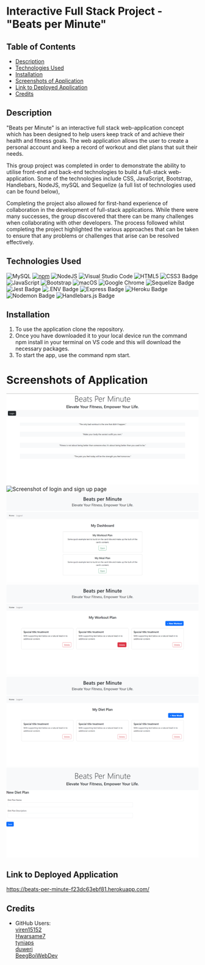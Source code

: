 # Interactive Full Stack Project - "Beats per Minute"

## Table of Contents

* [Description](#description)
* [Technologies Used](#technologies-used)
* [Installation](#installation)
* [Screenshots of Application](#visuals)
* [Link to Deployed Application](#link-to-deployed-application)
* [Credits](#credits)

## Description

"Beats per Minute" is an interactive full stack web-application concept which has been designed to help users keep track of and achieve their health and fitness goals. The web application allows the user to create a personal account and keep a record of workout and diet plans that suit their needs. 

This group project was completed in order to demonstrate the ability to utilise front-end and back-end technologies to build a full-stack web-application. Some of the technologies include CSS, JavaScript, Bootstrap, Handlebars, NodeJS, mySQL and Sequelize (a full list of technologies used can be found below),

Completing the project also allowed for first-hand experience of collaboration in the development of full-stack applications. While there were many successes, the group discovered that there can be many challenges when collaborating with other developers. The process followed whilst completing the project highlighted the various approaches that can be taken to ensure that any problems or challenges that arise can be resolved effectively.

## Technologies Used

![MySQL](https://img.shields.io/badge/mysql-%2300f.svg?style=for-the-badge&logo=mysql&logoColor=white)
[![npm](https://badge.fury.io/js/inquirer.svg)](http://badge.fury.io/js/inquirer)
![NodeJS](https://img.shields.io/badge/node.js-6DA55F?style=for-the-badge&logo=node.js&logoColor=white)
![Visual Studio Code](https://img.shields.io/badge/Visual%20Studio%20Code-0078d7.svg?style=for-the-badge&logo=visual-studio-code&logoColor=white)
![HTML5](https://img.shields.io/badge/HTML5-E34F26?style=for-the-badge&logo=html5&logoColor=white)
![CSS3 Badge](https://img.shields.io/badge/CSS3-1572B6?logo=css3&logoColor=fff&style=for-the-badge)
![JavaScript](https://img.shields.io/badge/javascript-%23323330.svg?style=for-the-badge&logo=javascript&logoColor=%23F7DF1E)
![Bootstrap](https://img.shields.io/badge/bootstrap-%238511FA.svg?style=for-the-badge&logo=bootstrap&logoColor=white)
![macOS](https://img.shields.io/badge/mac%20os-000000?style=for-the-badge&logo=macos&logoColor=F0F0F0)
![Google Chrome](https://img.shields.io/badge/Google%20Chrome-4285F4?style=for-the-badge&logo=GoogleChrome&logoColor=white)
![Sequelize Badge](https://img.shields.io/badge/Sequelize-52B0E7?logo=sequelize&logoColor=fff&style=for-the-badge)
![Jest Badge](https://img.shields.io/badge/Jest-C21325?logo=jest&logoColor=fff&style=for-the-badge)
![.ENV Badge](https://img.shields.io/badge/.ENV-ECD53F?logo=dotenv&logoColor=000&style=for-the-badge)
![Express Badge](https://img.shields.io/badge/Express-000?logo=express&logoColor=fff&style=for-the-badge)
![Heroku Badge](https://img.shields.io/badge/Heroku-430098?logo=heroku&logoColor=fff&style=for-the-badge)
![Nodemon Badge](https://img.shields.io/badge/Nodemon-76D04B?logo=nodemon&logoColor=fff&style=for-the-badge)
![Handlebars.js Badge](https://img.shields.io/badge/Handlebars.js-000?logo=handlebarsdotjs&logoColor=fff&style=for-the-badge)



## Installation

1. To use the application clone the repository.
2. Once you have downloaded it to your local device run the command npm install in your terminal on VS code and this will download the necessary packages.
3. To start the app, use the command npm start.


# Screenshots of Application

![Screenshot of main homepage](<Screenshot 2024-01-25 172312.png>)
![Screenshot of login and sign up page](<Screenshot 2024-01-25 004638.png>)
![Screenshot of dashboard](<Screenshot 2024-01-25 004702.png>)
![Screenshot of workout plan dashboard](<Screenshot 2024-01-25 004853.png>)
![Screenshot of diet plan dashboard](<Screenshot 2024-01-25 173259.png>)
![Screenshot of new diet plan entry form](<Screenshot 2024-01-25 174251.png>)


## Link to Deployed Application

https://beats-per-minute-f23dc63ebf81.herokuapp.com/ 



## Credits

  - GitHub Users:<br />
   [viren15152](https://github.com/viren15152)<br />
   [Hwarsame7](https://github.com/Hwarsame7)<br />
   [tyniaps](https://github.com/tyniaps)<br />
   [duweri](https://github.com/duweri)<br />
   [BeegBoiWebDev](https://github.com/BeegBoiWebDev)